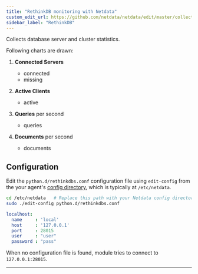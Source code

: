```yaml
---
title: "RethinkDB monitoring with Netdata"
custom_edit_url: https://github.com/netdata/netdata/edit/master/collectors/python.d.plugin/rethinkdbs/README.md
sidebar_label: "RethinkDB"
---
```




Collects database server and cluster statistics.

Following charts are drawn:

1.  **Connected Servers**

    -   connected
    -   missing

2.  **Active Clients**

    -   active

3.  **Queries** per second

    -   queries

4.  **Documents** per second

    -   documents

## Configuration

Edit the `python.d/rethinkdbs.conf` configuration file using `edit-config` from the your agent's [config
directory](agent/step-by-step/step-04.md#find-your-netdataconf-file), which is typically at `/etc/netdata`.

```bash
cd /etc/netdata   # Replace this path with your Netdata config directory, if different
sudo ./edit-config python.d/rethinkdbs.conf
```

```yaml
localhost:
  name     : 'local'
  host     : '127.0.0.1'
  port     : 28015
  user     : "user"
  password : "pass"
```

When no configuration file is found, module tries to connect to `127.0.0.1:28015`.

---


